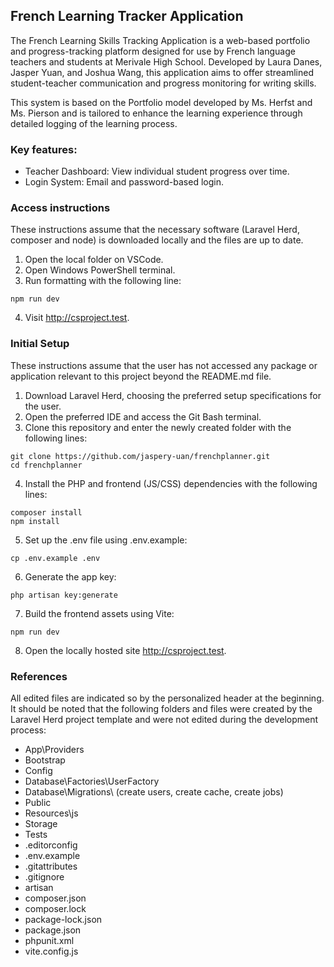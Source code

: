 ## French Learning Tracker Application

The French Learning Skills Tracking Application is a web-based portfolio and progress-tracking platform designed for use by French language teachers and students at Merivale High School. Developed by Laura Danes, Jasper Yuan, and Joshua Wang, this application aims to offer streamlined student-teacher communication and progress monitoring for writing skills.

This system is based on the Portfolio model developed by Ms. Herfst and Ms. Pierson and is tailored to enhance the learning experience through detailed logging of the learning process.

### Key features:
- Teacher Dashboard: View individual student progress over time.
- Login System: Email and password-based login.

### Access instructions
These instructions assume that the necessary software (Laravel Herd, composer and node) is downloaded locally and the files are up to date.
1. Open the local folder on VSCode. 
2. Open Windows PowerShell terminal.
3. Run formatting with the following line:
```
npm run dev
```
4. Visit http://csproject.test.

### Initial Setup
These instructions assume that the user has not accessed any package or application relevant to this project beyond the README.md file.
1. Download Laravel Herd, choosing the preferred setup specifications for the user.
2. Open the preferred IDE and access the Git Bash terminal.
3. Clone this repository and enter the newly created folder with the following lines:
```
git clone https://github.com/jaspery-uan/frenchplanner.git
cd frenchplanner
```
4. Install the PHP and frontend (JS/CSS) dependencies with the following lines:
```
composer install
npm install
```
5. Set up the .env file using .env.example:
```
cp .env.example .env
```
6. Generate the app key:
```
php artisan key:generate
```
7. Build the frontend assets using Vite:
```
npm run dev
```
8. Open the locally hosted site http://csproject.test.

### References



All edited files are indicated so by the personalized header at the beginning. It should be noted that the following folders and files were created by the Laravel Herd project template and were not edited during the development process:

- App\Providers
- Bootstrap
- Config
- Database\Factories\UserFactory
- Database\Migrations\ (create users, create cache, create jobs)
- Public
- Resources\js
- Storage
- Tests
- .editorconfig
- .env.example
- .gitattributes
- .gitignore
- artisan
- composer.json
- composer.lock
- package-lock.json
- package.json
- phpunit.xml
- vite.config.js
